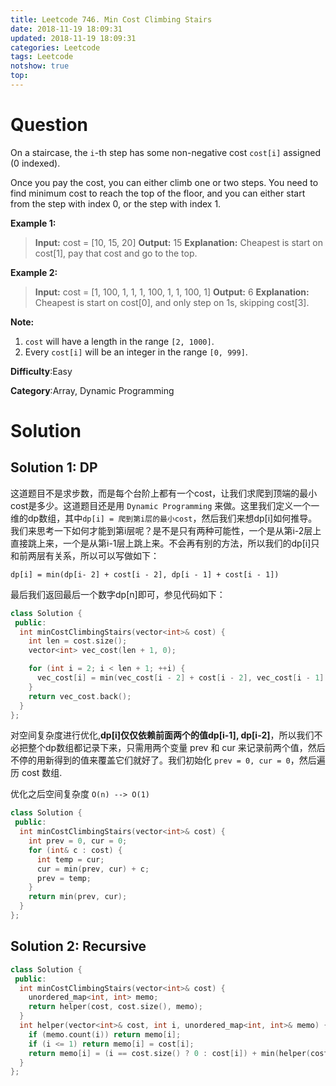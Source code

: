 ```yaml
---
title: Leetcode 746. Min Cost Climbing Stairs
date: 2018-11-19 18:09:31
updated: 2018-11-19 18:09:31
categories: Leetcode
tags: Leetcode
notshow: true
top:
---
```


# Question

On a staircase, the  `i`-th step has some non-negative cost  `cost[i]`  assigned (0 indexed).

Once you pay the cost, you can either climb one or two steps. You need to find minimum cost to reach the top of the floor, and you can either start from the step with index 0, or the step with index 1.

**Example 1:**  

> **Input:** cost = [10, 15, 20]
**Output:** 15
**Explanation:** Cheapest is start on cost[1], pay that cost and go to the top.

**Example 2:**  

> **Input:** cost = [1, 100, 1, 1, 1, 100, 1, 1, 100, 1]
**Output:** 6
**Explanation:** Cheapest is start on cost[0], and only step on 1s, skipping cost[3].

**Note:**  

1. `cost`  will have a length in the range  `[2, 1000]`.
2. Every  `cost[i]`  will be an integer in the range  `[0, 999]`.

**Difficulty**:Easy

**Category**:Array, Dynamic Programming

<!-- more -->

# Solution

## Solution 1: DP

这道题目不是求步数，而是每个台阶上都有一个cost，让我们求爬到顶端的最小cost是多少。这道题目还是用 `Dynamic Programming` 来做。这里我们定义一个一维的dp数组，其中`dp[i] = 爬到第i层的最小cost`，然后我们来想dp[i]如何推导。我们来思考一下如何才能到第i层呢？是不是只有两种可能性，一个是从第i-2层上直接跳上来，一个是从第i-1层上跳上来。不会再有别的方法，所以我们的dp[i]只和前两层有关系，所以可以写做如下：

`dp[i] = min(dp[i- 2] + cost[i - 2], dp[i - 1] + cost[i - 1])`

最后我们返回最后一个数字dp[n]即可，参见代码如下：

```cpp
class Solution {
 public:
  int minCostClimbingStairs(vector<int>& cost) {
    int len = cost.size();
    vector<int> vec_cost(len + 1, 0);

    for (int i = 2; i < len + 1; ++i) {
      vec_cost[i] = min(vec_cost[i - 2] + cost[i - 2], vec_cost[i - 1] + cost[i - 1]);
    }
    return vec_cost.back();
  }
};
```

对空间复杂度进行优化,**dp[i]仅仅依赖前面两个的值dp[i-1], dp[i-2]**，所以我们不必把整个dp数组都记录下来，只需用两个变量 prev 和 cur 来记录前两个值，然后不停的用新得到的值来覆盖它们就好了。我们初始化 `prev = 0, cur = 0`，然后遍历 cost 数组.

优化之后空间复杂度 `O(n) --> O(1)`

```cpp
class Solution {
 public:
  int minCostClimbingStairs(vector<int>& cost) {
    int prev = 0, cur = 0;
    for (int& c : cost) {
      int temp = cur;
      cur = min(prev, cur) + c;
      prev = temp;
    }
    return min(prev, cur);
  }
};
```

## Solution 2: Recursive

```cpp
class Solution {
 public:
  int minCostClimbingStairs(vector<int>& cost) {
    unordered_map<int, int> memo;
    return helper(cost, cost.size(), memo);
  }
  int helper(vector<int>& cost, int i, unordered_map<int, int>& memo) {
    if (memo.count(i)) return memo[i];
    if (i <= 1) return memo[i] = cost[i];
    return memo[i] = (i == cost.size() ? 0 : cost[i]) + min(helper(cost, i - 1, memo), helper(cost, i - 2, memo));
  }
};
```